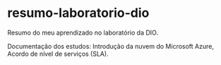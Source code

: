 # resumo-laboratorio-dio
Resumo do meu aprendizado no laboratório da DIO.

Documentação dos estudos:
Introdução da nuvem do Microsoft Azure,
Acordo de nível de serviços (SLA).
